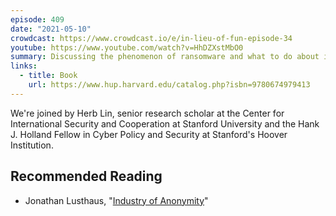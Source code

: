 ```yaml
---
episode: 409
date: "2021-05-10"
crowdcast: https://www.crowdcast.io/e/in-lieu-of-fun-episode-34
youtube: https://www.youtube.com/watch?v=HhDZXstMbO0
summary: Discussing the phenomenon of ransomware and what to do about it
links:
  - title: Book
    url: https://www.hup.harvard.edu/catalog.php?isbn=9780674979413
---
```

We're joined by Herb Lin, senior research scholar at the Center for International Security and Cooperation at Stanford University and the Hank J. Holland Fellow in Cyber Policy and Security at Stanford's Hoover Institution.

## Recommended Reading

- Jonathan Lusthaus, "[Industry of Anonymity][book]"

[book]: https://www.hup.harvard.edu/catalog.php?isbn=9780674979413
